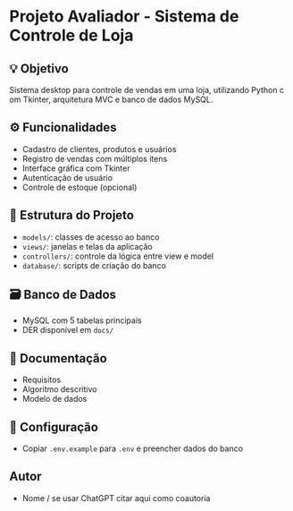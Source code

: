 # Projeto Avaliador - Sistema de Controle de Loja
## 💡 Objetivo
Sistema desktop para controle de vendas em uma loja, utilizando Python c
om Tkinter, arquitetura MVC e banco de dados MySQL.
## ⚙️ Funcionalidades
- Cadastro de clientes, produtos e usuários
- Registro de vendas com múltiplos itens
- Interface gráfica com Tkinter
- Autenticação de usuário
- Controle de estoque (opcional)
## 🧱 Estrutura do Projeto
- `models/`: classes de acesso ao banco
- `views/`: janelas e telas da aplicação
- `controllers/`: controle da lógica entre view e model
- `database/`: scripts de criação do banco
## 🗃 Banco de Dados
- MySQL com 5 tabelas principais
- DER disponível em `docs/`
## 📝 Documentação
- Requisitos
- Algoritmo descritivo
- Modelo de dados
## 🔐 Configuração
- Copiar `.env.example` para `.env` e preencher dados do banco
##  Autor
- Nome / se usar ChatGPT citar aqui como coautoria